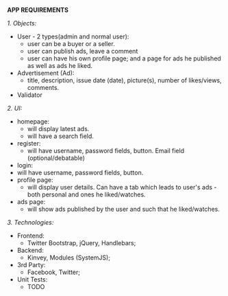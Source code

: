 **APP REQUIREMENTS**

_1. Objects:_
- User - 2 types(admin and normal user):
  - user can be a buyer or a seller.
  - user can publish ads, leave a comment
  - user can have his own profile page; and a page for ads he published as well as ads he liked.
- Advertisement (Ad):
  - title, description, issue date (date), picture(s), number of likes/views, comments.
- Validator

_2. UI:_
- homepage:
  - will display latest ads.
  - will have a search field.
- register:
  - will have username, password fields, button. Email field (optional/debatable)
- login:
 - will have username, password fields, button.
- profile page:
  - will display user details. Can have a tab which leads to user's ads - both personal and ones he liked/watches.
- ads page:
  - will show ads published by the user and such that he liked/watches.

_3. Technologies:_
- Frontend:
  - Twitter Bootstrap, jQuery, Handlebars;
- Backend:
  - Kinvey, Modules (SystemJS);
- 3rd Party:
  - Facebook, Twitter;
- Unit Tests:
  - TODO
